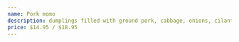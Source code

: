 ```yaml
---
name: Pork momo
description: dumplings filled with ground pork, cabbage, onions, cilantro & chef's spices.
price: $14.95 / $18.95
---
```

